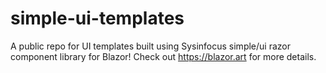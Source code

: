 # simple-ui-templates
A public repo for UI templates built using Sysinfocus simple/ui razor component library for Blazor! Check out https://blazor.art for more details.
